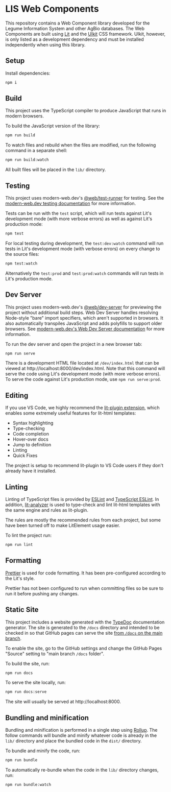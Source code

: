 # LIS Web Components

This repository contains a Web Component library developed for the Legume Information System and other AgBio databases.
The Web Components are built using [Lit](https://lit.dev/) and the [UIkit](https://getuikit.com/) CSS framework.
UIkit, however, is only listed as a development dependency and must be installed independently when using this library.

## Setup

Install dependencies:

```bash
npm i
```

## Build

This project uses the TypeScript compiler to produce JavaScript that runs in modern browsers.

To build the JavaScript version of the library:

```bash
npm run build
```

To watch files and rebuild when the files are modified, run the following command in a separate shell:

```bash
npm run build:watch
```

All built files will be placed in the `lib/` directory.

## Testing

This project uses modern-web.dev's
[@web/test-runner](https://www.npmjs.com/package/@web/test-runner) for testing. See the
[modern-web.dev testing documentation](https://modern-web.dev/docs/test-runner/overview) for
more information.

Tests can be run with the `test` script, which will run tests against Lit's development mode (with more verbose errors) as well as against Lit's production mode:

```bash
npm test
```

For local testing during development, the `test:dev:watch` command will run tests in Lit's development mode (with verbose errors) on every change to the source files:

```bash
npm test:watch
```

Alternatively the `test:prod` and `test:prod:watch` commands will run tests in Lit's production mode.

## Dev Server

This project uses modern-web.dev's [@web/dev-server](https://www.npmjs.com/package/@web/dev-server) for previewing the project without additional build steps. Web Dev Server handles resolving Node-style "bare" import specifiers, which aren't supported in browsers. It also automatically transpiles JavaScript and adds polyfills to support older browsers. See [modern-web.dev's Web Dev Server documentation](https://modern-web.dev/docs/dev-server/overview/) for more information.

To run the dev server and open the project in a new browser tab:

```bash
npm run serve
```

There is a development HTML file located at `/dev/index.html` that can be viewed at http://localhost:8000/dev/index.html. Note that this command will serve the code using Lit's development mode (with more verbose errors). To serve the code against Lit's production mode, use `npm run serve:prod`.

## Editing

If you use VS Code, we highly recommend the [lit-plugin extension](https://marketplace.visualstudio.com/items?itemName=runem.lit-plugin), which enables some extremely useful features for lit-html templates:

- Syntax highlighting
- Type-checking
- Code completion
- Hover-over docs
- Jump to definition
- Linting
- Quick Fixes

The project is setup to recommend lit-plugin to VS Code users if they don't already have it installed.

## Linting

Linting of TypeScript files is provided by [ESLint](eslint.org) and [TypeScript ESLint](https://github.com/typescript-eslint/typescript-eslint). In addition, [lit-analyzer](https://www.npmjs.com/package/lit-analyzer) is used to type-check and lint lit-html templates with the same engine and rules as lit-plugin.

The rules are mostly the recommended rules from each project, but some have been turned off to make LitElement usage easier.

To lint the project run:

```bash
npm run lint
```

## Formatting

[Prettier](https://prettier.io/) is used for code formatting. It has been pre-configured according to the Lit's style.

Prettier has not been configured to run when committing files so be sure to run it before pushing any changes.

## Static Site

This project includes a website generated with the [TypeDoc](https://typedoc.org/) documentation generator. The site is generated to the `/docs` directory and intended to be checked in so that GitHub pages can serve the site [from `/docs` on the main branch](https://help.github.com/en/github/working-with-github-pages/configuring-a-publishing-source-for-your-github-pages-site).

To enable the site, go to the GitHub settings and change the GitHub Pages &quot;Source&quot; setting to &quot;main branch `/docs` folder&quot;.</p>

To build the site, run:

```bash
npm run docs
```

To serve the site locally, run:

```bash
npm run docs:serve
```

The site will usually be served at http://localhost:8000.

## Bundling and minification

Bundling and minification is performed in a single step using [Rollup](https://rollupjs.org/guide/en/).
The follow commands will bundle and minify whatever code is already in the `lib/` directory and place the bundled code in the `dist/` directory.

To bundle and minify the code, run:
```bash
npm run bundle
```

To automatically re-bundle when the code in the `lib/` directory changes, run:
```bash
npm run bundle:watch
```
